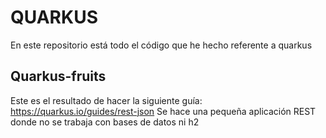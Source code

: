 # QUARKUS
En este repositorio está todo el código que he hecho referente a quarkus


## Quarkus-fruits
Este es el resultado de hacer la siguiente guía: https://quarkus.io/guides/rest-json
Se hace una pequeña aplicación REST donde no se trabaja con bases de datos ni h2

